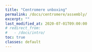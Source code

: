 ```yaml
---
title: "Centromere unboxing"
permalink: /docs/centromere/assembly/
excerpt: ""
last_modified_at: 2020-07-01T09:00:00
# redirect_from:
#   - /docs/intro/
toc: true
classes: default
---
```


